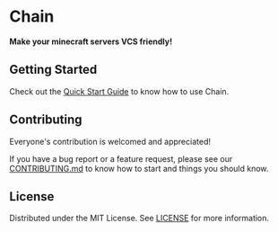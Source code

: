 # Chain

**Make your minecraft servers VCS friendly!**

## Getting Started

Check out the [Quick Start Guide](/docs/quick-start.md) to know how to use Chain.

## Contributing

Everyone's contribution is welcomed and appreciated!

If you have a bug report or a feature request,
please see our [CONTRIBUTING.md](/CONTRIBUTING.md) to know how to start and things you should know.

## License

Distributed under the MIT License. See [LICENSE](/LICENSE) for more information.
